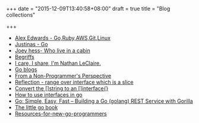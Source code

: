 +++
date = "2015-12-09T13:40:58+08:00"
draft = true
title = "Blog collections"

+++

- [Alex Edwards - Go,Ruby,AWS,Git,Linux](http://www.alexedwards.net/blog) 
- [Justinas - Go ](https://justinas.org/) 
- [Joey hess- Who live in a cabin](http://joey.hess.usesthis.com/) 
- [Begriffs](http://begriffs.com/) 
- [I care, I share, I'm Nathan LeClaire.](http://nathanleclaire.com/post/) 
- [Go blogs](https://github.com/golang/go/wiki/Blogs) 
- [From a Non-Programmer's Perspective](http://zhen.org/blog/golang-from-a-non-programmers-perspective/) 
- [Reflection - range over interface which is a slice](http://stackoverflow.com/questions/14025833/range-over-interface-which-stores-a-slice) 
- [Convert the []string to an []interface{}](http://play.golang.org/p/Dhg1YS6BJS) 
- [How to use interfaces in go](http://jordanorelli.com/post/32665860244/how-to-use-interfaces-in-go) 
- [Go: Simple, Easy, Fast – Building a Go (golang) REST Service with Gorilla](http://www.giantflyingsaucer.com/blog/?p=5635) 
- [The little go book](https://github.com/karlseguin/the-little-go-book) 
- [Resources-for-new-go-programmers](http://dave.cheney.net/resources-for-new-go-programmers) 
